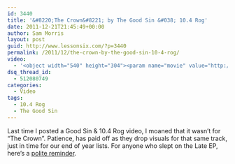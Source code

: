 ```yaml
---
id: 3440
title: '&#8220;The Crown&#8221; by The Good Sin &#038; 10.4 Rog'
date: 2011-12-21T21:45:49+00:00
author: Sam Morris
layout: post
guid: http://www.lessonsix.com/?p=3440
permalink: /2011/12/the-crown-by-the-good-sin-10-4-rog/
video:
  - '<object width="540" height="304"><param name="movie" value="http://www.youtube.com/v/Q-9q2U0XhsI?version=3&amp;hl=en_GB"></param><param name="allowFullScreen" value="true"></param><param name="allowscriptaccess" value="always"></param><embed src="http://www.youtube.com/v/Q-9q2U0XhsI?version=3&amp;hl=en_GB" type="application/x-shockwave-flash" width="540" height="304" allowscriptaccess="always" allowfullscreen="true"></embed></object>'
dsq_thread_id:
  - 512080749
categories:
  - Video
tags:
  - 10.4 Rog
  - The Good Sin
---
```

Last time I posted a Good Sin & 10.4 Rog video, I moaned that it wasn&#8217;t for &#8220;The Crown&#8221;. Patience, has paid off as they drop visuals for that same track, just in time for our end of year lists. For anyone who slept on the Late EP, here&#8217;s a [polite reminder](http://www.lessonsix.com/2011/02/the-good-sin-10-4-rogs-late/).